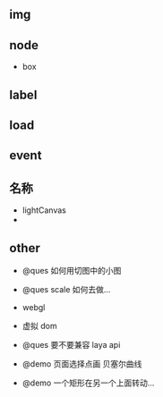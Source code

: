 ## img

## node

-   box

## label

## load

## event

## 名称

-   lightCanvas
-

## other

-   @ques 如何用切图中的小图

-   @ques scale 如何去做...

-   webgl

-   虚拟 dom

-   @ques 要不要兼容 laya api

-   @demo 页面选择点画 贝塞尔曲线

-   @demo 一个矩形在另一个上面转动...
